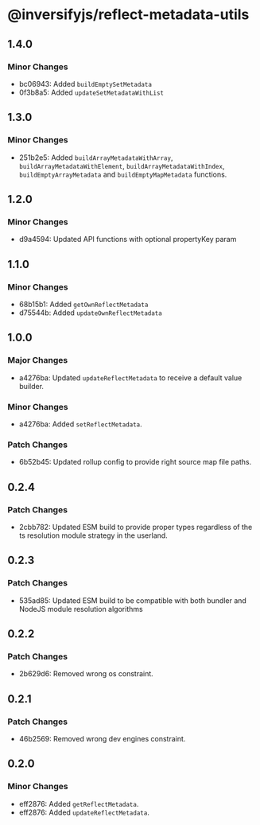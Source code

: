 # @inversifyjs/reflect-metadata-utils

## 1.4.0

### Minor Changes

- bc06943: Added `buildEmptySetMetadata`
- 0f3b8a5: Added `updateSetMetadataWithList`

## 1.3.0

### Minor Changes

- 251b2e5: Added `buildArrayMetadataWithArray`, `buildArrayMetadataWithElement`, `buildArrayMetadataWithIndex`, `buildEmptyArrayMetadata` and `buildEmptyMapMetadata` functions.

## 1.2.0

### Minor Changes

- d9a4594: Updated API functions with optional propertyKey param

## 1.1.0

### Minor Changes

- 68b15b1: Added `getOwnReflectMetadata`
- d75544b: Added `updateOwnReflectMetadata`

## 1.0.0

### Major Changes

- a4276ba: Updated `updateReflectMetadata` to receive a default value builder.

### Minor Changes

- a4276ba: Added `setReflectMetadata`.

### Patch Changes

- 6b52b45: Updated rollup config to provide right source map file paths.

## 0.2.4

### Patch Changes

- 2cbb782: Updated ESM build to provide proper types regardless of the ts resolution module strategy in the userland.

## 0.2.3

### Patch Changes

- 535ad85: Updated ESM build to be compatible with both bundler and NodeJS module resolution algorithms

## 0.2.2

### Patch Changes

- 2b629d6: Removed wrong os constraint.

## 0.2.1

### Patch Changes

- 46b2569: Removed wrong dev engines constraint.

## 0.2.0

### Minor Changes

- eff2876: Added `getReflectMetadata`.
- eff2876: Added `updateReflectMetadata`.

